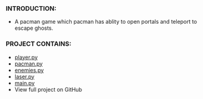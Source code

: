 
### INTRODUCTION:
- A pacman game which pacman has ablity to open portals and teleport to escape ghosts.

### PROJECT CONTAINS:
- [player.py](mdfiles/player.md)
- [pacman.py](mdfiles/pacman.md)
- [enemies.py](mdfiles/enemies.md)
- [laser.py](mdfiles/laser.md)
- [main.py](mdfiles/main.py)
- View full project on GitHub
